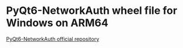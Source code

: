# PyQt6-NetworkAuth wheel file for Windows on ARM64

[PyQt6-NetworkAuth official repository](https://www.riverbankcomputing.com/software/pyqtnetworkauth/download)